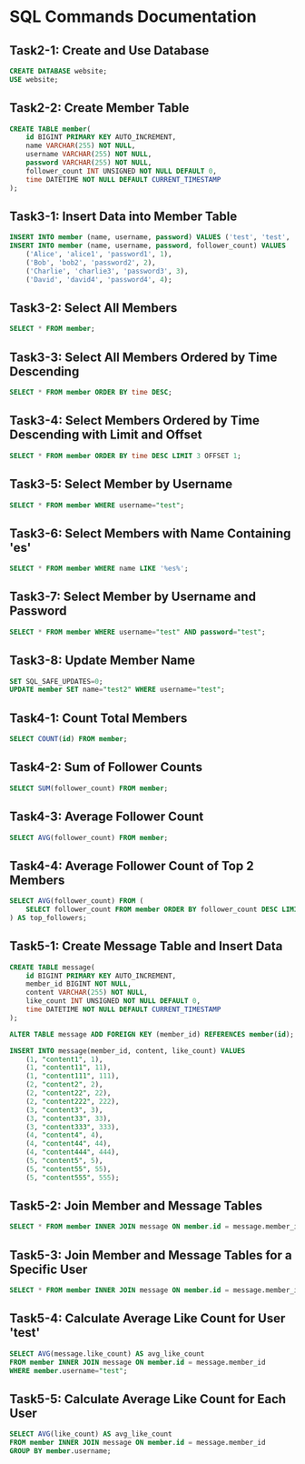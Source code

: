 # SQL Commands Documentation

## Task2-1: Create and Use Database
```sql
CREATE DATABASE website;
USE website;
```

## Task2-2: Create Member Table
```sql
CREATE TABLE member(
    id BIGINT PRIMARY KEY AUTO_INCREMENT,
    name VARCHAR(255) NOT NULL,
    username VARCHAR(255) NOT NULL,
    password VARCHAR(255) NOT NULL,
    follower_count INT UNSIGNED NOT NULL DEFAULT 0,
    time DATETIME NOT NULL DEFAULT CURRENT_TIMESTAMP
);
```

## Task3-1: Insert Data into Member Table
```sql
INSERT INTO member (name, username, password) VALUES ('test', 'test', 'test');
INSERT INTO member (name, username, password, follower_count) VALUES
    ('Alice', 'alice1', 'password1', 1),
    ('Bob', 'bob2', 'password2', 2),
    ('Charlie', 'charlie3', 'password3', 3),
    ('David', 'david4', 'password4', 4);
```

## Task3-2: Select All Members
```sql
SELECT * FROM member;
```

## Task3-3: Select All Members Ordered by Time Descending
```sql
SELECT * FROM member ORDER BY time DESC;
```

## Task3-4: Select Members Ordered by Time Descending with Limit and Offset
```sql
SELECT * FROM member ORDER BY time DESC LIMIT 3 OFFSET 1;
```

## Task3-5: Select Member by Username
```sql
SELECT * FROM member WHERE username="test";
```

## Task3-6: Select Members with Name Containing 'es'
```sql
SELECT * FROM member WHERE name LIKE '%es%';
```

## Task3-7: Select Member by Username and Password
```sql
SELECT * FROM member WHERE username="test" AND password="test";
```

## Task3-8: Update Member Name
```sql
SET SQL_SAFE_UPDATES=0;
UPDATE member SET name="test2" WHERE username="test";
```

## Task4-1: Count Total Members
```sql
SELECT COUNT(id) FROM member;
```

## Task4-2: Sum of Follower Counts
```sql
SELECT SUM(follower_count) FROM member;
```

## Task4-3: Average Follower Count
```sql
SELECT AVG(follower_count) FROM member;
```

## Task4-4: Average Follower Count of Top 2 Members
```sql
SELECT AVG(follower_count) FROM (
    SELECT follower_count FROM member ORDER BY follower_count DESC LIMIT 2
) AS top_followers;
```

## Task5-1: Create Message Table and Insert Data
```sql
CREATE TABLE message(
    id BIGINT PRIMARY KEY AUTO_INCREMENT,
    member_id BIGINT NOT NULL,
    content VARCHAR(255) NOT NULL,
    like_count INT UNSIGNED NOT NULL DEFAULT 0,
    time DATETIME NOT NULL DEFAULT CURRENT_TIMESTAMP
);

ALTER TABLE message ADD FOREIGN KEY (member_id) REFERENCES member(id);

INSERT INTO message(member_id, content, like_count) VALUES
    (1, "content1", 1),
    (1, "content11", 11),
    (1, "content111", 111),
    (2, "content2", 2),
    (2, "content22", 22),
    (2, "content222", 222),
    (3, "content3", 3),
    (3, "content33", 33),
    (3, "content333", 333),
    (4, "content4", 4),
    (4, "content44", 44),
    (4, "content444", 444),
    (5, "content5", 5),
    (5, "content55", 55),
    (5, "content555", 555);
```

## Task5-2: Join Member and Message Tables
```sql
SELECT * FROM member INNER JOIN message ON member.id = message.member_id;
```

## Task5-3: Join Member and Message Tables for a Specific User
```sql
SELECT * FROM member INNER JOIN message ON member.id = message.member_id WHERE member.username="test";
```

## Task5-4: Calculate Average Like Count for User 'test'
```sql
SELECT AVG(message.like_count) AS avg_like_count
FROM member INNER JOIN message ON member.id = message.member_id
WHERE member.username="test";
```

## Task5-5: Calculate Average Like Count for Each User
```sql
SELECT AVG(like_count) AS avg_like_count
FROM member INNER JOIN message ON member.id = message.member_id
GROUP BY member.username;
```

